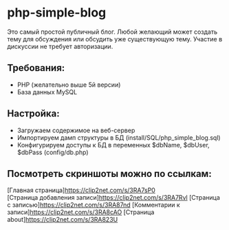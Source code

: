 # php-simple-blog
Это самый простой публичный блог. Любой желающий может создать тему для обсуждения или обсудить уже существующую тему.
Участие в дискуссии не требует авторизации.

## Требования:
- PHP (желательно выше 5й версии)
- База данных MySQL

## Настройка:
- Загружаем содержимое на веб-сервер
- Импортируем дамп структуры в БД (install/SQL/php_simple_blog.sql)
- Конфигурируем доступы к БД в переменных $dbName, $dbUser, $dbPass (config/db.php)

## Посмотреть скриншоты можно по ссылкам:
[Главная страница]<https://clip2net.com/s/3RA7sP0><br>
[Страница добавления записи]<https://clip2net.com/s/3RA7Rvl>
[Страница с записью]<https://clip2net.com/s/3RA87nd>
[Комментарии к записи]<https://clip2net.com/s/3RA8cAO>
[Страница about]<https://clip2net.com/s/3RA823U>
